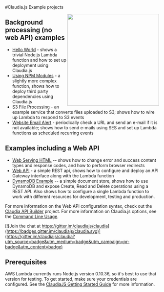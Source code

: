 #Claudia.js Example projects

<img src="https://claudiajs.github.io/claudiajs.com/assets/claudiajs.svg" height="300" align="right" />

## Background processing (no web API) examples
  * [Hello World](hello-world) - shows a trivial Node.js Lambda function and how to set up deployment using Claudia.js
  * [Using NPM Modules](using-npm-modules) - a slightly more complex function, shows how to deploy third party dependencies using Claudia.js
  * [S3 File Processing](s3-file-processing) - an example service that converts files uploaded to S3; shows how to wire up Lambda to respond to S3 events
  * [Website Email Alert](website-email-alert) - periodically check a URL and send an e-mail if it is not available; shows how to send e-mails using SES and set up Lambda functions as scheduled recurring events

## Examples including a Web API

  * [Web Serving HTML](web-serving-html) -- shows how to change error and success content types and response codes, and how to perform browser redirects
  * [Web API](web-api) - a simple REST api, shows how to configure and deploy an API Gateway interface along with the Lambda function
  * [DynamoDB Example](dynamodb-example) -- a simple document store, shows how to use DynamoDB and expose Create, Read and Delete operations using a REST API. Also shows how to configure a single Lambda function to work with different resources for development, testing and production.

For more information on the Web API configuration syntax, check out the [Claudia API Builder](https://github.com/claudiajs/claudia-api-builder/blob/master/README.md) project. For more information on Claudia.js options, see the [Command Line Usage](https://github.com/claudiajs/claudia/blob/master/bin/usage.txt).

[![Join the chat at https://gitter.im/claudiajs/claudia](https://badges.gitter.im/claudiajs/claudia.svg)](https://gitter.im/claudiajs/claudia?utm_source=badge&utm_medium=badge&utm_campaign=pr-badge&utm_content=badge)

## Prerequisites

AWS Lambda currently runs Node.js version 0.10.36, so it's best to use that version for testing. To get started, make sure your credentials are configured. See the [ClaudiaJS Getting Started Guide](https://github.com/claudiajs/claudia/blob/master/getting_started.md) for more information.
